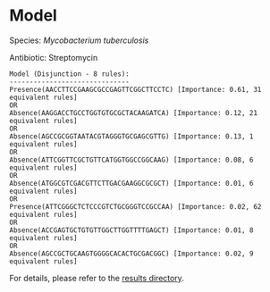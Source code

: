 
# Model

Species: *Mycobacterium tuberculosis*

Antibiotic: Streptomycin

```
Model (Disjunction - 8 rules):
------------------------------
Presence(AACCTTCCGAAGCGCCGAGTTCGGCTTCCTC) [Importance: 0.61, 31 equivalent rules]
OR
Absence(AAGGACCTGCCTGGTGTGCGCTACAAGATCA) [Importance: 0.12, 21 equivalent rules]
OR
Absence(AGCCGCGGTAATACGTAGGGTGCGAGCGTTG) [Importance: 0.13, 1 equivalent rules]
OR
Absence(ATTCGGTTCGCTGTTCATGGTGGCCGGCAAG) [Importance: 0.08, 6 equivalent rules]
OR
Absence(ATGGCGTCGACGTTCTTGACGAAGGCGCGCT) [Importance: 0.01, 6 equivalent rules]
OR
Presence(ATTCGGGCTCTCCCGTCTGCGGGTCCGCCAA) [Importance: 0.02, 62 equivalent rules]
OR
Absence(ACCGAGTGCTGTGTTGGCTTGGTTTTGAGCT) [Importance: 0.01, 8 equivalent rules]
OR
Absence(AGCCGCTGCAAGTGGGGCACACTGCGACGGC) [Importance: 0.02, 9 equivalent rules]

```

For details, please refer to the [results directory](../../../../../results/scm_b/mycobacterium%20tuberculosis/streptomycin/repeat_3/).

